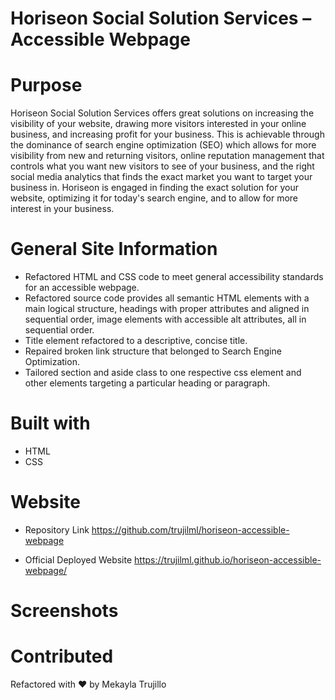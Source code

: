 # Horiseon Social Solution Services – Accessible Webpage

# Purpose
Horiseon Social Solution Services offers great solutions on increasing the visibility of your website, drawing more visitors interested in your online business, and increasing profit for your business. This is achievable through the dominance of search engine optimization (SEO) which allows for more visibility from new and returning visitors, online reputation management that controls what you want new visitors to see of your business, and the right social media analytics that finds the exact market you want to target your business in. Horiseon is engaged in finding the exact solution for your website, optimizing it for today's search engine, and to allow for more interest in your business.

# General Site Information 
* Refactored HTML and CSS code to meet general accessibility standards for an accessible webpage.
* Refactored source code provides all semantic HTML elements with a main logical structure, headings with proper attributes and aligned in sequential order, image elements with accessible alt attributes, all in sequential order. 
* Title element refactored to a descriptive, concise title.
* Repaired broken link structure that belonged to Search Engine Optimization.
* Tailored section and aside class to one respective css element and other elements targeting a particular heading or paragraph.


# Built with 
* HTML
* CSS

# Website 
* Repository Link
https://github.com/trujilml/horiseon-accessible-webpage 

* Official Deployed Website
https://trujilml.github.io/horiseon-accessible-webpage/ 

# Screenshots

# Contributed
Refactored with ❤️ by Mekayla Trujillo
